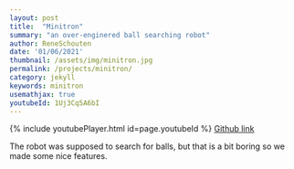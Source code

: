 ```yaml
---
layout: post
title:  "Minitron"
summary: "an over-enginered ball searching robot"
author: ReneSchouten
date: '01/06/2021'
thumbnail: /assets/img/minitron.jpg
permalink: /projects/minitron/
category: jekyll
keywords: minitron
usemathjax: true
youtubeId: 1Uj3Cq5A6bI
---
```


{% include youtubePlayer.html id=page.youtubeId %}
[Github link](https://github.com/magnocube/minitron)

The robot was supposed to search for balls, but that is a bit boring so we made some nice features.